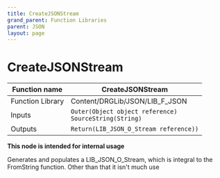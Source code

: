 ```yaml
---
title: CreateJSONStream
grand_parent: Function Libraries
parent: JSON
layout: page
---
```


# CreateJSONStream

| Function name | CreateJSONStream |
| --- | --- |
| Function Library | Content/DRGLib/JSON/LIB_F_JSON |
| Inputs | `Outer(Object object reference)`<br/>`SourceString(String)` |
| Outputs | `Return(LIB_JSON_O_Stream reference))` |

**This node is intended for internal usage**

Generates and populates a LIB_JSON_O_Stream, which is integral to the FromString function. Other than that it isn't much use
